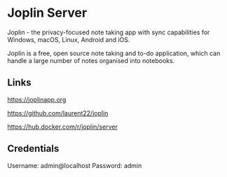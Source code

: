 
# Joplin Server

Joplin - the privacy-focused note taking app with sync capabilities for Windows, macOS, Linux, Android and iOS.

Joplin is a free, open source note taking and to-do application, which can handle a large number of notes organised into notebooks.

## Links

<https://joplinapp.org>

<https://github.com/laurent22/joplin>

<https://hub.docker.com/r/joplin/server>


## Credentials

Username: admin@localhost
Password: admin
